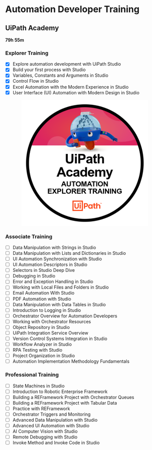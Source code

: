 # Automation Developer Training

## UiPath Academy

**79h 55m**

### Explorer Training
- [x] Explore automation development with UiPath Studio
- [x] Build your first process with Studio
- [x] Variables, Constants and Arguments in Studio
- [x] Control Flow in Studio
- [x] Excel Automation with the Modern Experience in Studio
- [x] User Interface (UI) Automation with Modern Design in Studio

<img src="badges/automation-explorer.png" style="display: block; margin-left: auto; margin-right: auto;" alt="uipath academy automation explorer training badge">


### Associate Training
- [ ] Data Manipulation with Strings in Studio
- [ ] Data Manipulation with Lists and Dictionaries in Studio
- [ ] UI Automation Synchronization with Studio
- [ ] UI Automation Descriptors in Studio
- [ ] Selectors in Studio Deep Dive
- [ ] Debugging in Studio
- [ ] Error and Exception Handling in Studio
- [ ] Working with Local Files and Folders in Studio
- [ ] Email Automation With Studio
- [ ] PDF Automation with Studio
- [ ] Data Manipulation with Data Tables in Studio
- [ ] Introduction to Logging in Studio
- [ ] Orchestrator Overview for Automation Developers
- [ ] Working with Orchestrator Resources
- [ ] Object Repository in Studio
- [ ] UiPath Integration Service Overview
- [ ] Version Control Systems Integration in Studio
- [ ] Workflow Analyzer in Studio
- [ ] RPA Testing with Studio
- [ ] Project Organization in Studio
- [ ] Automation Implementation Methodology Fundamentals

###  Professional Training

- [ ] State Machines in Studio
- [ ] Introduction to Robotic Enterprise Framework
- [ ] Building a REFramework Project with Orchestrator Queues
- [ ] Building a REFramework Project with Tabular Data
- [ ] Practice with REFramework
- [ ] Orchestrator Triggers and Monitoring
- [ ] Advanced Data Manipulation with Studio
- [ ] Advanced UI Automation with Studio
- [ ] AI Computer Vision with Studio
- [ ] Remote Debugging with Studio
- [ ] Invoke Method and Invoke Code in Studio